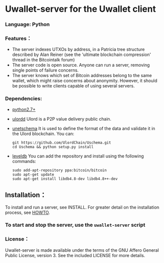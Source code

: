 # Uwallet-server for the Uwallet client

### Language: Python

### Features：
- The server indexes UTXOs by address, in a Patricia tree structure described by Alan Reiner (see the 'ultimate blockchain compression' thread in the Bitcointalk forum)
- The server code is open source. Anyone can run a server, removing single points of failure concerns.
- The server knows which set of Bitcoin addresses belong to the same wallet, which might raise concerns about anonymity. However, it should be possible to write clients capable of using several servers.

### Dependencies:
- [python2.7+](https://www.python.org/)

- [ulordd](https://github.com/UlordChain/UlordChain) 
  Ulord is a P2P value delivery public chain. 

- [unetschema](https://github.com/UlordChain/UlordChain)
  It is used to define the format of the data and validate it in the Ulord blockchain. You can:
  
      git https://github.com/UlordChain/Uschema.git
      cd Uschema && python setup.py install
      
- [leveldb](https://github.com/google/leveldb)
  You can add the repository and install using the following commands:
  
      sudo add-apt-repository ppa:bitcoin/bitcoin
      sudo apt-get update
      sudo apt-get install libdb4.8-dev libdb4.8++-dev 

## Installation：
  To install and run a server, see INSTALL. 
  For greater detail on the installation process, see [HOWTO](https://github.com/spesmilo/electrum-server/blob/master/HOWTO.md).
  
### To start and stop the server, use the `uwallet-server` script

### License：
  Uwallet-server is made available under the terms of the GNU Affero General Public License, version 3. See the included LICENSE for more details.
